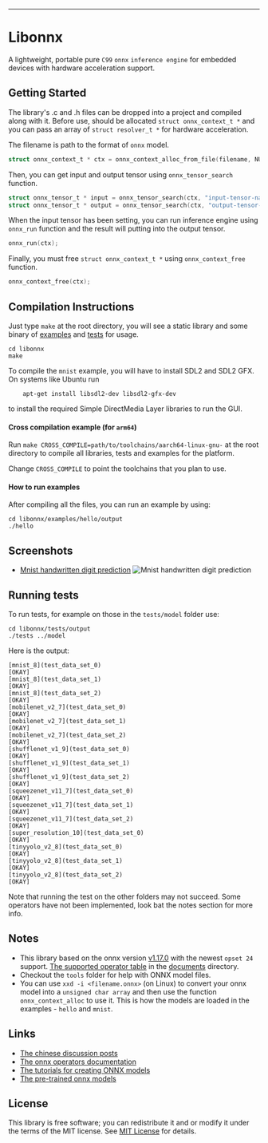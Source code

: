 

***
# Libonnx
A lightweight, portable pure `C99` `onnx` `inference engine` for embedded devices with hardware acceleration support.

## Getting Started
The library's .c and .h files can be dropped into a project and compiled along with it. Before use, should be allocated `struct onnx_context_t *` and you can pass an array of `struct resolver_t *` for hardware acceleration.

The filename is path to the format of `onnx` model.

```c
struct onnx_context_t * ctx = onnx_context_alloc_from_file(filename, NULL, 0);
```

Then, you can get input and output tensor using `onnx_tensor_search` function.

```c
struct onnx_tensor_t * input = onnx_tensor_search(ctx, "input-tensor-name");
struct onnx_tensor_t * output = onnx_tensor_search(ctx, "output-tensor-name");
```

When the input tensor has been setting, you can run inference engine using `onnx_run` function and the result will putting into the output tensor.

```c
onnx_run(ctx);
```

Finally, you must free `struct onnx_context_t *` using `onnx_context_free` function.

```c
onnx_context_free(ctx);
```

## Compilation Instructions

Just type `make` at the root directory, you will see a static library and some binary of [examples](examples) and [tests](tests) for usage.

```shell
cd libonnx
make
```

To compile the `mnist` example, you will have to install SDL2 and SDL2 GFX. On systems like Ubuntu run
```shell
    apt-get install libsdl2-dev libsdl2-gfx-dev
```
to install the required Simple DirectMedia Layer libraries to run the GUI.

#### Cross compilation example (for `arm64`)

Run `make CROSS_COMPILE=path/to/toolchains/aarch64-linux-gnu-` at the root directory to compile all libraries, tests and examples for the platform.

Change `CROSS_COMPILE` to point the toolchains that you plan to use.


#### How to run examples

After compiling all the files, you can run an example by using:

```shell
cd libonnx/examples/hello/output
./hello
```

## Screenshots
* [Mnist handwritten digit prediction](examples/mnist)
![Mnist handwritten digit prediction](documents/images/mnist.gif)

## Running tests

To run tests, for example on those in the `tests/model` folder use:

```shell
cd libonnx/tests/output
./tests ../model
```

Here is the output:
```shell
[mnist_8](test_data_set_0)                                                              [OKAY]
[mnist_8](test_data_set_1)                                                              [OKAY]
[mnist_8](test_data_set_2)                                                              [OKAY]
[mobilenet_v2_7](test_data_set_0)                                                       [OKAY]
[mobilenet_v2_7](test_data_set_1)                                                       [OKAY]
[mobilenet_v2_7](test_data_set_2)                                                       [OKAY]
[shufflenet_v1_9](test_data_set_0)                                                      [OKAY]
[shufflenet_v1_9](test_data_set_1)                                                      [OKAY]
[shufflenet_v1_9](test_data_set_2)                                                      [OKAY]
[squeezenet_v11_7](test_data_set_0)                                                     [OKAY]
[squeezenet_v11_7](test_data_set_1)                                                     [OKAY]
[squeezenet_v11_7](test_data_set_2)                                                     [OKAY]
[super_resolution_10](test_data_set_0)                                                  [OKAY]
[tinyyolo_v2_8](test_data_set_0)                                                        [OKAY]
[tinyyolo_v2_8](test_data_set_1)                                                        [OKAY]
[tinyyolo_v2_8](test_data_set_2)                                                        [OKAY]
```

Note that running the test on the other folders may not succeed. Some operators have not been implemented, look bat the notes section for more info.

## Notes

- This library based on the onnx version [v1.17.0](https://github.com/onnx/onnx/tree/v1.19.0) with the newest `opset 24` support. [The supported operator table](documents/the-supported-operator-table.md) in the [documents](documents) directory.
- Checkout the `tools` folder for help with ONNX model files.
- You can use `xxd -i <filename.onnx>` (on Linux) to convert your onnx model into a `unsigned char array` and then use the function `onnx_context_alloc` to use it. This is how the models are loaded in the examples - `hello` and `mnist`.

## Links

* [The chinese discussion posts](https://whycan.com/t_5440.html)
* [The onnx operators documentation](https://github.com/onnx/onnx/blob/main/docs/Operators.md)
* [The tutorials for creating ONNX models](https://github.com/onnx/tutorials)
* [The pre-trained onnx models](https://github.com/onnx/models)

## License

This library is free software; you can redistribute it and or modify it under the terms of the MIT license. See [MIT License](LICENSE) for details.

